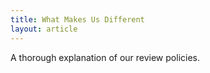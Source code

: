 ```yaml
---
title: What Makes Us Different
layout: article
---
```


A thorough explanation of our review policies.
